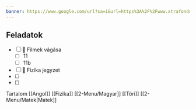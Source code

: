 ```yaml
---
banner: https://www.google.com/url?sa=i&url=https%3A%2F%2Fwww.xtrafondos.com%2Fen%2Fwallpaper%2F3840x2160%2F8612-light-of-sunset-digital-art.html&psig=AOvVaw2WcWVq-DnzFQoRsuKPEMwi&ust=1738671841491000&source=images&cd=vfe&opi=89978449&ved=0CBQQjRxqFwoTCJiY3cK_p4sDFQAAAAAdAAAAABAE
---
```

## Feladatok
- [ ] 🔼  Filmek vágása
	- [ ] 11 
	- [ ] 11b
- [ ] 🔼 Fizika jegyzet
- [ ] 
- [ ] 

Tartalom
[[Angol]]
[[Fizika]]
[[2-Menu/Magyar]]
[[Töri]]
[[2-Menu/Matek|Matek]]

